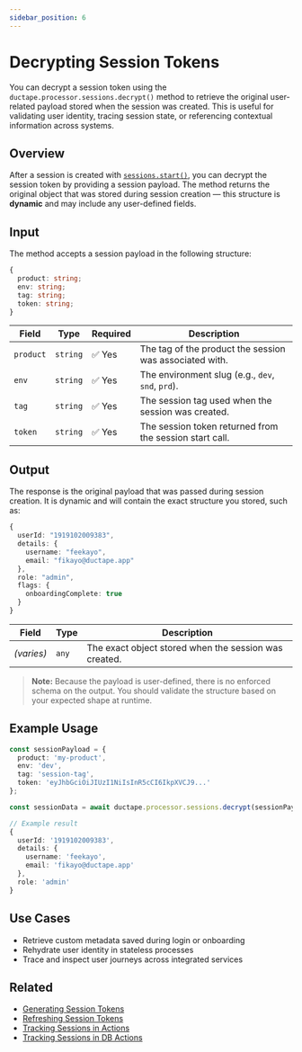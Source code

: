 ```yaml
---
sidebar_position: 6
---
```


# Decrypting Session Tokens

You can decrypt a session token using the `ductape.processor.sessions.decrypt()` method to retrieve the original user-related payload stored when the session was created. This is useful for validating user identity, tracing session state, or referencing contextual information across systems.



## Overview

After a session is created with [`sessions.start()`](../sessions), you can decrypt the session token by providing a session payload. The method returns the original object that was stored during session creation — this structure is **dynamic** and may include any user-defined fields.


## Input

The method accepts a session payload in the following structure:

```ts
{
  product: string;
  env: string;
  tag: string;
  token: string;
}
````

| Field     | Type     | Required | Description                                             |
| --------- | -------- | -------- | ------------------------------------------------------- |
| `product` | `string` | ✅ Yes    | The tag of the product the session was associated with. |
| `env`     | `string` | ✅ Yes    | The environment slug (e.g., `dev`, `snd`, `prd`).       |
| `tag`     | `string` | ✅ Yes    | The session tag used when the session was created.      |
| `token`   | `string` | ✅ Yes    | The session token returned from the session start call. |

## Output

The response is the original payload that was passed during session creation. It is dynamic and will contain the exact structure you stored, such as:

```ts
{
  userId: "1919102009383",
  details: {
    username: "feekayo",
    email: "fikayo@ductape.app"
  },
  role: "admin",
  flags: {
    onboardingComplete: true
  }
}
```

| Field      | Type  | Description                                           |
| ---------- | ----- | ----------------------------------------------------- |
| *(varies)* | `any` | The exact object stored when the session was created. |

> **Note:** Because the payload is user-defined, there is no enforced schema on the output. You should validate the structure based on your expected shape at runtime.


## Example Usage

```ts
const sessionPayload = {
  product: 'my-product',
  env: 'dev',
  tag: 'session-tag',
  token: 'eyJhbGciOiJIUzI1NiIsInR5cCI6IkpXVCJ9...'
};

const sessionData = await ductape.processor.sessions.decrypt(sessionPayload);

// Example result
{
  userId: '1919102009383',
  details: {
    username: 'feekayo',
    email: 'fikayo@ductape.app'
  },
  role: 'admin'
}
```

## Use Cases

* Retrieve custom metadata saved during login or onboarding
* Rehydrate user identity in stateless processes
* Trace and inspect user journeys across integrated services

## Related

* [Generating Session Tokens](../sessions)
* [Refreshing Session Tokens](./refreshing)
* [Tracking Sessions in Actions](../actions/run-actions#isession-schema)
* [Tracking Sessions in DB Actions](../database-actions/db-actions#isession-schema)